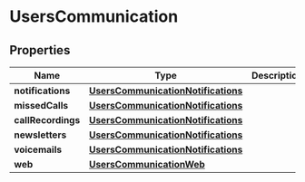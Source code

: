 

# UsersCommunication


## Properties

| Name | Type | Description | Notes |
|------------ | ------------- | ------------- | -------------|
|**notifications** | [**UsersCommunicationNotifications**](UsersCommunicationNotifications.md) |  |  [optional] |
|**missedCalls** | [**UsersCommunicationNotifications**](UsersCommunicationNotifications.md) |  |  [optional] |
|**callRecordings** | [**UsersCommunicationNotifications**](UsersCommunicationNotifications.md) |  |  [optional] |
|**newsletters** | [**UsersCommunicationNotifications**](UsersCommunicationNotifications.md) |  |  [optional] |
|**voicemails** | [**UsersCommunicationNotifications**](UsersCommunicationNotifications.md) |  |  [optional] |
|**web** | [**UsersCommunicationWeb**](UsersCommunicationWeb.md) |  |  [optional] |



